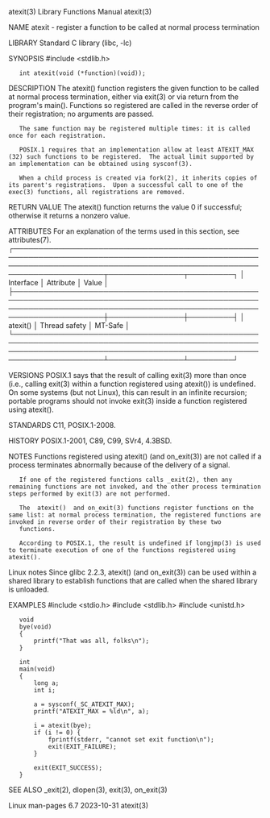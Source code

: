 atexit(3)                                                                                 Library Functions Manual                                                                                atexit(3)

NAME
       atexit - register a function to be called at normal process termination

LIBRARY
       Standard C library (libc, -lc)

SYNOPSIS
       #include <stdlib.h>

       int atexit(void (*function)(void));

DESCRIPTION
       The  atexit()  function  registers the given function to be called at normal process termination, either via exit(3) or via return from the program's main().  Functions so registered are called in
       the reverse order of their registration; no arguments are passed.

       The same function may be registered multiple times: it is called once for each registration.

       POSIX.1 requires that an implementation allow at least ATEXIT_MAX (32) such functions to be registered.  The actual limit supported by an implementation can be obtained using sysconf(3).

       When a child process is created via fork(2), it inherits copies of its parent's registrations.  Upon a successful call to one of the exec(3) functions, all registrations are removed.

RETURN VALUE
       The atexit() function returns the value 0 if successful; otherwise it returns a nonzero value.

ATTRIBUTES
       For an explanation of the terms used in this section, see attributes(7).
       ┌────────────────────────────────────────────────────────────────────────────────────────────────────────────────────────────────────────────────────────────────────────┬───────────────┬─────────┐
       │ Interface                                                                                                                                                              │ Attribute     │ Value   │
       ├────────────────────────────────────────────────────────────────────────────────────────────────────────────────────────────────────────────────────────────────────────┼───────────────┼─────────┤
       │ atexit()                                                                                                                                                               │ Thread safety │ MT-Safe │
       └────────────────────────────────────────────────────────────────────────────────────────────────────────────────────────────────────────────────────────────────────────┴───────────────┴─────────┘

VERSIONS
       POSIX.1 says that the result of calling exit(3) more than once (i.e., calling exit(3) within a function registered using atexit()) is undefined.  On some systems (but not Linux), this  can  result
       in an infinite recursion; portable programs should not invoke exit(3) inside a function registered using atexit().

STANDARDS
       C11, POSIX.1-2008.

HISTORY
       POSIX.1-2001, C89, C99, SVr4, 4.3BSD.

NOTES
       Functions registered using atexit() (and on_exit(3)) are not called if a process terminates abnormally because of the delivery of a signal.

       If one of the registered functions calls _exit(2), then any remaining functions are not invoked, and the other process termination steps performed by exit(3) are not performed.

       The  atexit()  and on_exit(3) functions register functions on the same list: at normal process termination, the registered functions are invoked in reverse order of their registration by these two
       functions.

       According to POSIX.1, the result is undefined if longjmp(3) is used to terminate execution of one of the functions registered using atexit().

   Linux notes
       Since glibc 2.2.3, atexit() (and on_exit(3)) can be used within a shared library to establish functions that are called when the shared library is unloaded.

EXAMPLES
       #include <stdio.h>
       #include <stdlib.h>
       #include <unistd.h>

       void
       bye(void)
       {
           printf("That was all, folks\n");
       }

       int
       main(void)
       {
           long a;
           int i;

           a = sysconf(_SC_ATEXIT_MAX);
           printf("ATEXIT_MAX = %ld\n", a);

           i = atexit(bye);
           if (i != 0) {
               fprintf(stderr, "cannot set exit function\n");
               exit(EXIT_FAILURE);
           }

           exit(EXIT_SUCCESS);
       }

SEE ALSO
       _exit(2), dlopen(3), exit(3), on_exit(3)

Linux man-pages 6.7                                                                              2023-10-31                                                                                       atexit(3)
